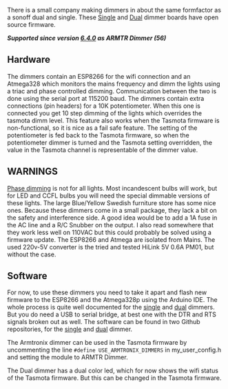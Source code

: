 There is a small company making dimmers in about the same formfactor as a sonoff dual and single. These [Single](https://www.tindie.com/products/Armtronix/wifi-ac-dimmer-esp8266-one-triac-board-alexaecho/) and [Dual](https://www.tindie.com/products/Armtronix/wifi-ac-dimmer-two-triac-board/) dimmer boards have open source firmware. 

***Supported since version [6.4.0](https://github.com/arendst/Tasmota/pull/4321) as ARMTR Dimmer (56)*** 

## Hardware
The dimmers contain an ESP8266 for the wifi connection and an Atmega328 which monitors the mains frequency and dimm the lights using a triac and phase controlled dimming. Communication between the two is done using the serial port at 115200 baud. The dimmers contain extra connections (pin headers) for a 10K potentiometer. When this one is connected you get 10 step dimming of the lights which overrides the tasmota dimm level. This feature also works when the Tasmota firmware is non-functional, so it is nice as a fail safe feature. The setting of the potentiometer is fed back to the Tasmota firmware, so when the potentiometer dimmer is turned and the Tasmota setting overridden, the value in the Tasmota channel is representable of the dimmer value. 

## WARNINGS
[Phase dimming](https://www.ecmweb.com/lighting-control/shining-light-dimming) is not for all lights. Most incandescent bulbs will work, but for LED and CCFL bulbs you will need the special dimmable versions of these lights. The large Blue/Yellow Swedish furniture store has some nice ones.
Because these dimmers come in a small package, they lack a bit on the safety and interference side. A good idea would be to add a 1A fuse in the AC line and a R/C Snubber on the output. I also read somewhere that they work less well on 110VAC but this could probably be solved using a firmware update. The ESP8266 and Atmega are isolated from Mains. The used 220v-5V converter is the tried and tested HiLink 5V 0.6A PM01, but without the case.

## Software
For now, to use these dimmers you need to take it apart and flash new firmware to the ESP8266 and the Atmega328p using the Arduino IDE. The whole process is quite well documented for the [single](https://github.com/armtronix/Wifi-Single-Dimmer-Board/blob/master/Wifi-Single-Dimmer-Board/Document/A0004_Wifi_One_Dimmer_1A_Board.pdf) and [dual](https://github.com/armtronix/Wifi-Single-Dimmer-Board/blob/master/Wifi-Two-Dimmer-Board/Doc/WiFi-Two-triac(SMD).pdf) dimmers. But you do need a USB to serial bridge, at best one with the DTR and RTS signals broken out as well. The software can be found in two Github repositories, for the [single](https://github.com/wvdv2002/Wifi-Single-Dimmer-Board/blob/master/Wifi-Single-Dimmer-Board/Arduino_Code/Atmega_Single_dimmerV0_6/Atmega_Single_dimmerV0_6.ino) and [dual](https://github.com/wvdv2002/Wifi-Two-Dimmer-Board/tree/master/Arduino_Code/Atmega328_two_dimmerV0.4_Tasmota) dimmer.

The Armtronix dimmer can be used in the Tasmota firmware by uncommenting the line `#define USE_ARMTRONIX_DIMMERS` in my_user_config.h and setting the module to ARMTR Dimmer. 

The Dual dimmer has a dual color led, which for now shows the wifi status of the Tasmota firmware. But this can be changed in the Tasmota firmware.


      
